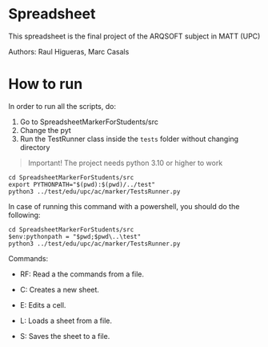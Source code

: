 # Spreadsheet
This spreadsheet is the final project of the ARQSOFT subject in MATT (UPC)

Authors: Raul Higueras, Marc Casals

# How to run
In order to run all the scripts, do:
 1. Go to SpreadsheetMarkerForStudents/src
 2. Change the pyt
 3. Run the TestRunner class inside the `tests` folder without changing directory

> Important!
> The project needs python 3.10 or higher to work


```{bash}
cd SpreadsheetMarkerForStudents/src
export PYTHONPATH="$(pwd):$(pwd)/../test"
python3 ../test/edu/upc/ac/marker/TestsRunner.py
```

In case of running this command with a powershell, you should do the following:

```{bash}
cd SpreadsheetMarkerForStudents/src
$env:pythonpath = "$pwd;$pwd\..\test"
python3 ../test/edu/upc/ac/marker/TestsRunner.py
```

Commands:

* RF: Read a the commands from a file.

* C: Creates a new sheet.

* E: Edits a cell.

* L: Loads a sheet from a file.

* S: Saves the sheet to a file.

